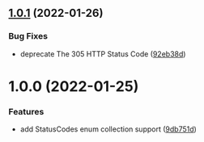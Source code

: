 ## [1.0.1](https://github.com/brayanarrieta/express-http-status/compare/v1.0.0...v1.0.1) (2022-01-26)


### Bug Fixes

* deprecate The 305 HTTP Status Code ([92eb38d](https://github.com/brayanarrieta/express-http-status/commit/92eb38d64857739c0da77b656a39211faa17f63a))

# 1.0.0 (2022-01-25)


### Features

* add StatusCodes enum collection support ([9db751d](https://github.com/brayanarrieta/express-http-status/commit/9db751d8af0dcc39e2bf420420df31300a0ae3ad))
